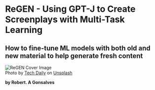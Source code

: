 # **ReGEN - Using GPT-J to Create Screenplays with Multi-Task Learning**
## How to fine-tune ML models with both old and new material to help generate fresh content

![ReGEN Cover Image](https://raw.githubusercontent.com/robgon-art/ReGEN/main/cover_med.jpg)</br>
Photo by [Tech Daily](https://unsplash.com/photos/PGuCnUzsRSM) on [Unsplash](https://unsplash.com/)</br>

**by Robert. A Gonsalves**</br>
